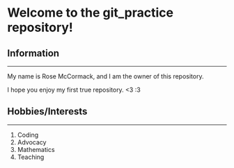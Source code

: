 # Welcome to the git_practice repository!

## Information
   -----------

My name is Rose McCormack, and I am the owner of this repository. 

I hope you enjoy my first true repository. <3 :3 

## Hobbies/Interests
   -----------------

1. Coding
2. Advocacy
3. Mathematics
4. Teaching




